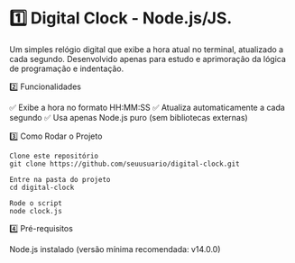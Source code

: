 # 1️⃣ Digital Clock - Node.js/JS.

Um simples relógio digital que exibe a hora atual no terminal, atualizado a cada segundo.
Desenvolvido apenas para estudo e aprimoração da lógica de programação e indentação. 

2️⃣ Funcionalidades

✅ Exibe a hora no formato HH:MM:SS
✅ Atualiza automaticamente a cada segundo
✅ Usa apenas Node.js puro (sem bibliotecas externas)

3️⃣ Como Rodar o Projeto
```
Clone este repositório
git clone https://github.com/seuusuario/digital-clock.git

Entre na pasta do projeto
cd digital-clock

Rode o script
node clock.js
```

4️⃣ Pré-requisitos

Node.js instalado (versão mínima recomendada: v14.0.0)


